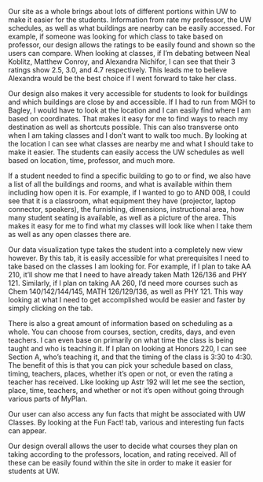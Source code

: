 Our site as a whole brings about lots of different portions within UW to make it easier for the students. Information from rate my professor, the UW schedules, as well as what buildings are nearby can be easily accessed. For example, if someone was looking for which class to take based on professor, our design allows the ratings to be easily found and shown so the users can compare. When looking at classes, if I’m debating between Neal Koblitz, Matthew Conroy, and Alexandra Nichifor, I can see that their 3 ratings show 2.5, 3.0, and 4.7 respectively. This leads me to believe Alexandra would be the best choice if I went forward to take her class.

Our design also makes it very accessible for students to look for buildings and which buildings are close by and accessible. If I had to run from MGH to Bagley, I would have to look at the location and I can easily find where I am based on coordinates. That makes it easy for me to find ways to reach my destination as well as shortcuts possible. This can also transverse onto when I am taking classes and I don’t want to walk too much. By looking at the location I can see what classes are nearby me and what I should take to make it easier. The students can easily access the UW schedules as well based on location, time, professor, and much more.

If a student needed to find a specific building to go to or find, we also have a list of all the buildings and rooms, and what is available within them including how open it is. For example, if I wanted to go to AND 008, I could see that it is a classroom, what equipment they have (projector, laptop connector, speakers), the furnishing, dimensions, instructional area, how many student seating is available, as well as a picture of the area. This makes it easy for me to find what my classes will look like when I take them as well as any open classes there are.

Our data visualization type takes the student into a completely new view however. By this tab, it is easily accessible for what prerequisites I need to take based on the classes I am looking for. For example, if I plan to take AA 210, it’ll show me that I need to have already taken Math 126/136 and PHY 121. Similarly, if I plan on taking AA 260, I’d need more courses such as Chem 140/142/144/145, MATH 126/129/136, as well as PHY 121. This way looking at what I need to get accomplished would be easier and faster by simply clicking on the tab.

There is also a great amount of information based on scheduling as a whole. You can choose from courses, section, credits, days, and even teachers. I can even base on primarily on what time the class is being taught and who is teaching it. If I plan on looking at Honors 220, I can see Section A, who’s teaching it, and that the timing of the class is 3:30 to 4:30. The benefit of this is that you can pick your schedule based on class, timing, teachers, places, whether it’s open or not, or even the rating a teacher has received. Like looking up Astr 192 will let me see the section, place, time, teachers, and whether or not it’s open without going through various parts of MyPlan.

Our user can also access any fun facts that might be associated with UW Classes. By looking at the Fun Fact! tab, various and interesting fun facts can appear.

Our design overall allows the user to decide what courses they plan on taking according to the professors, location, and rating received. All of these can be easily found within the site in order to make it easier for students at UW.
